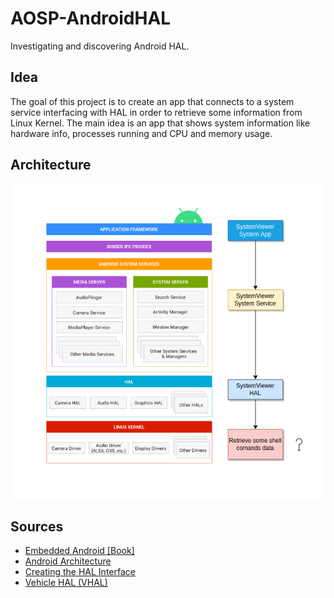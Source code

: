 # AOSP-AndroidHAL
Investigating and discovering Android HAL.

## Idea
The goal of this project is to create an app that connects to a system service interfacing with HAL in order to retrieve some information from Linux Kernel. The main idea is an app that shows system information like hardware info, processes running and CPU and memory usage.

## Architecture
![Software Architecture](readme/sw-arquitecture.png)

## Sources
- [Embedded Android [Book]](https://www.oreilly.com/library/view/embedded-android/9781449327958/)
- [Android Architecture](https://source.android.com/devices/architecture)
- [Creating the HAL Interface](https://source.android.com/devices/architecture/configstore/interface)
- [Vehicle HAL (VHAL)](https://source.android.com/devices/automotive/vhal/properties)
